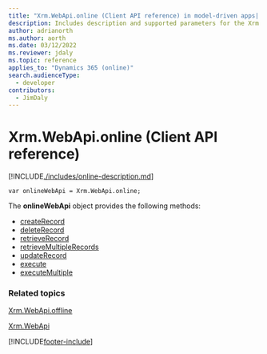 ```yaml
---
title: "Xrm.WebApi.online (Client API reference) in model-driven apps| MicrosoftDocs"
description: Includes description and supported parameters for the Xrm.WebApi.online method.
author: adrianorth
ms.author: aorth
ms.date: 03/12/2022
ms.reviewer: jdaly
ms.topic: reference
applies_to: "Dynamics 365 (online)"
search.audienceType: 
  - developer
contributors:
  - JimDaly
---
```

# Xrm.WebApi.online (Client API reference)



[!INCLUDE[./includes/online-description.md](./includes/online-description.md)] 

`var onlineWebApi = Xrm.WebApi.online;`

The **onlineWebApi** object provides the following methods:

- [createRecord](createRecord.md)
- [deleteRecord](deleteRecord.md)
- [retrieveRecord](retrieveRecord.md)
- [retrieveMultipleRecords](retrieveMultipleRecords.md)
- [updateRecord](updateRecord.md)
- [execute](online/execute.md)
- [executeMultiple](online/executeMultiple.md)

### Related topics

[Xrm.WebApi.offline](offline.md)

[Xrm.WebApi](../xrm-webapi.md)






[!INCLUDE[footer-include](../../../../../includes/footer-banner.md)]
